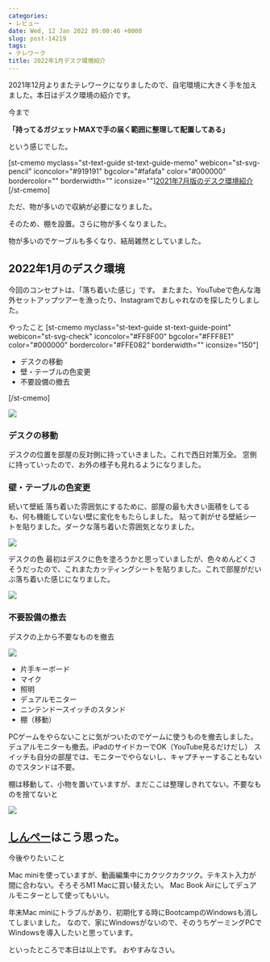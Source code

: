 ```yaml
---
categories:
- レビュー
date: Wed, 12 Jan 2022 09:00:46 +0000
slug: post-14219
tags:
- テレワーク
title: 2022年1月デスク環境紹介
---
```


2021年12月よりまたテレワークになりましたので、自宅環境に大きく手を加えました。本日はデスク環境の紹介です。

今まで

<strong>「持ってるガジェットMAXで手の届く範囲に整理して配置してある」</strong>

という感じでした。

[st-cmemo myclass="st-text-guide st-text-guide-memo" webicon="st-svg-pencil" iconcolor="#919191" bgcolor="#fafafa" color="#000000" bordercolor="" borderwidth="" iconsize=""]<a title="2021年7月版のデスク環境紹介" href="https://www.warawareotoko.com/2021/07/02/post-13965/">2021年7月版のデスク環境紹介</a>[/st-cmemo]

ただ、<span class="hutoaka">物が多いので収納が必要</span>になりました。

そのため、<span class="hutoaka">棚を設置。さらに物が多くなりました。</span>

<span class="hutoaka">物が多いのでケーブルも多くなり、結局雑然としていました。</span>
<h2>2022年1月のデスク環境</h2>
今回のコンセプトは、<span class="huto">「落ち着いた感じ」</span>です。
またまた、YouTubeで色んな海外セットアップツアーを漁ったり、Instagramでおしゃれなのを探したりしました。

やったこと
[st-cmemo myclass="st-text-guide st-text-guide-point" webicon="st-svg-check" iconcolor="#FF8F00" bgcolor="#FFF8E1" color="#000000" bordercolor="#FFE082" borderwidth="" iconsize="150"]
<ul>
 	<li>デスクの移動</li>
 	<li>壁・テーブルの色変更</li>
 	<li>不要設備の撤去</li>
</ul>
[/st-cmemo]

![](images/IMG_5520.png)


<h3>デスクの移動</h3>
デスクの位置を部屋の反対側に持っていきました。これで西日対策万全。
窓側に持っていったので、お外の様子も見れるようになりました。
<h3>壁・テーブルの色変更</h3>
続いて壁紙
落ち着いた雰囲気にするために、部屋の最も大きい面積をしてるも、何も機能していない壁に変化をもたらしました。
貼って剥がせる壁紙シートを貼りました。ダークな落ち着いた雰囲気となりました。

![](images/IMG_5430.png)

デスクの色
最初はデスクに色を塗ろうかと思っていましたが、色々めんどくさそうだったので、これまたカッティングシートを貼りました。これで部屋がだいぶ落ち着いた感じになりました。

![](images/IMG_5431.png)
<h3>不要設備の撤去</h3>
デスクの上から不要なものを撤去

![](images/IMG_5522.png)
<ul>
 	<li>片手キーボード</li>
 	<li>マイク</li>
 	<li>照明</li>
 	<li>デュアルモニター</li>
 	<li>ニンテンドースイッチのスタンド</li>
 	<li>棚（移動）</li>
</ul>
PCゲームをやらないことに気がついたのでゲームに使うものを撤去しました。
デュアルモニターも撤去。iPadのサイドカーでOK（YouTube見るだけだし）
スイッチも自分の部屋では、モニターでやらないし、キャプチャーすることもないのでスタンドは不要。

棚は移動して、小物を置いていますが、まだここは整理しきれてない。不要なものを捨てないと

![](images/IMG_5524.png)

<h2><a href="https://twitter.com/s_s_p_y">しんぺー</a>はこう思った。</h2>
今後やりたいこと

Mac miniを使っていますが、動画編集中にカクツクカクツク。テキスト入力が間に合わない。そろそろM1 Macに買い替えたい。
Mac Book Airにしてデュアルモニターとして使ってもいい。

年末Mac miniにトラブルがあり、初期化する時にBootcampのWindowsも消してしまいました。
なので、家にWindowsがないので、そのうちゲーミングPCでWindowsを導入したいと思っています。

といったところで本日は以上です。
おやすみなさい。